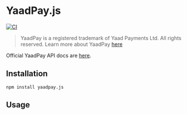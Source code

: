 # YaadPay.js
[![CI](https://github.com/AnalyzePlatypus/yaadpay.js/actions/workflows/test.yml/badge.svg)](https://github.com/AnalyzePlatypus/yaadpay.js/actions/workflows/test.yml)

> YaadPay is a registered trademark of Yaad Payments Ltd. All rights reserved.
> Learn more about YaadPay [here](https://yaadpay.yaad.net/yaadpay/)

Official YaadPay API docs are [here](https://yaadpay.docs.apiary.io/#introduction).

## Installation

```
npm install yaadpay.js
```

## Usage


